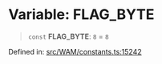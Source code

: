 # Variable: FLAG\_BYTE

> `const` **FLAG\_BYTE**: `8` = `8`

Defined in: [src/WAM/constants.ts:15242](https://github.com/Fokusdotid/bail/blob/8a30cf93a8ac726f06d1ad6578695812a8253e53/src/WAM/constants.ts#L15242)
